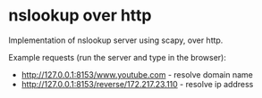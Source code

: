 # nslookup over http
Implementation of nslookup server using scapy, over http.

Example requests (run the server and type in the browser):
 * http://127.0.0.1:8153/www.youtube.com - resolve domain name
 * http://127.0.0.1:8153/reverse/172.217.23.110 - resolve ip address
